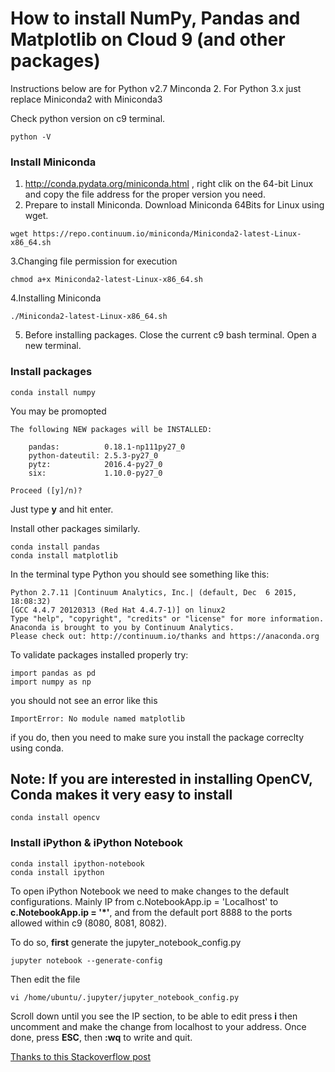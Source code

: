 # How to install NumPy, Pandas and Matplotlib on Cloud 9 (and other packages)
Instructions below are for Python v2.7 Minconda 2. For Python 3.x just replace Miniconda2 with Miniconda3

Check python version on c9 terminal.
```
python -V
```

### Install Miniconda

1. http://conda.pydata.org/miniconda.html , right clik on the 64-bit Linux and copy the file address for the proper version you need.
2. Prepare to install Miniconda. Download Miniconda 64Bits for Linux using wget. 
```
wget https://repo.continuum.io/miniconda/Miniconda2-latest-Linux-x86_64.sh
```

3.Changing file permission for execution
```
chmod a+x Miniconda2-latest-Linux-x86_64.sh
```

4.Installing Miniconda
```
./Miniconda2-latest-Linux-x86_64.sh
```
5. Before installing packages. Close the current c9 bash terminal. Open a new terminal.
### Install packages
```
conda install numpy
```
You may be promopted
```
The following NEW packages will be INSTALLED:

    pandas:          0.18.1-np111py27_0
    python-dateutil: 2.5.3-py27_0      
    pytz:            2016.4-py27_0     
    six:             1.10.0-py27_0     

Proceed ([y]/n)? 
```
Just type **y** and hit enter.

Install other packages similarly.
```
conda install pandas
conda install matplotlib
```
In the terminal type Python you should see something like this:
```
Python 2.7.11 |Continuum Analytics, Inc.| (default, Dec  6 2015, 18:08:32) 
[GCC 4.4.7 20120313 (Red Hat 4.4.7-1)] on linux2
Type "help", "copyright", "credits" or "license" for more information.
Anaconda is brought to you by Continuum Analytics.
Please check out: http://continuum.io/thanks and https://anaconda.org
```
To validate packages installed properly try:
```
import pandas as pd
import numpy as np
```
you should not see an error like this 
```
ImportError: No module named matplotlib
```
if you do, then you need to make sure you install the package correclty using conda.

## Note: If you are interested in installing OpenCV, Conda makes it very easy to install
```
conda install opencv
```

### Install iPython & iPython Notebook
```
conda install ipython-notebook
conda install ipython
```

To open iPython Notebook we need to make changes to the default configurations. Mainly IP from c.NotebookApp.ip = 'Localhost' to **c.NotebookApp.ip = '*'**, and from the default port 8888 to the ports allowed within c9 (8080, 8081, 8082).

To do so, **first** generate the jupyter_notebook_config.py
```
jupyter notebook --generate-config
```

Then edit the file
```
vi /home/ubuntu/.jupyter/jupyter_notebook_config.py
```

Scroll down until you see the IP section, to be able to edit press **i** then uncomment and make the change from localhost to your address. Once done, press **ESC**, then **:wq** to write and quit.


[Thanks to this Stackoverflow post](http://stackoverflow.com/questions/31598883/installing-python-module-pandas-in-cloud9)

